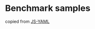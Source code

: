 # Benchmark samples

copied from [JS-YAML](https://github.com/nodeca/js-yaml/tree/master/benchmark/samples)